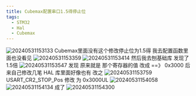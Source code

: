 ```yaml
---
title: Cubemax配置串口1.5得停止位 
tags:
  - STM32
  - Hal
  - Cubemax
---
```

![20240531153133](https://cdn.jsdelivr.net/gh/YangSongL1n/img_bed/20240531153133.png)
Cubemax里面没有这个修改停止位为1.5得
我去配置函数里面也没看见
![20240531153359](https://cdn.jsdelivr.net/gh/YangSongL1n/img_bed/20240531153359.png)
![20240531153414](https://cdn.jsdelivr.net/gh/YangSongL1n/img_bed/20240531153414.png)
然后我去刨基础库 发现了 1.5倍
![20240531153547](https://cdn.jsdelivr.net/gh/YangSongL1n/img_bed/20240531153547.png)
发现 原来就是 那个寄存器的值 改成 ==》 0x3000
后来自己修改几笔
HAL 库里面好像也有 改之
![20240531153759](https://cdn.jsdelivr.net/gh/YangSongL1n/img_bed/20240531153759.png)
USART_CR2_STOP_Pos 修改 为 0x3000UL 
![20240531154058](https://cdn.jsdelivr.net/gh/YangSongL1n/img_bed/20240531154058.png)
![20240531154134](https://cdn.jsdelivr.net/gh/YangSongL1n/img_bed/20240531154134.png)
成了 
![20240531154300](https://cdn.jsdelivr.net/gh/YangSongL1n/img_bed/20240531154300.png)